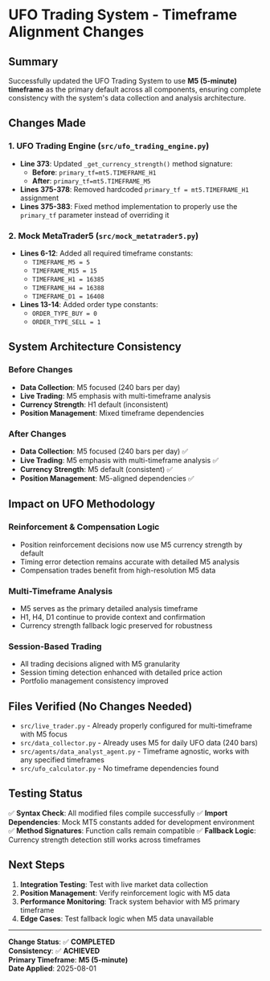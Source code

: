 # UFO Trading System - Timeframe Alignment Changes

## Summary
Successfully updated the UFO Trading System to use **M5 (5-minute) timeframe** as the primary default across all components, ensuring complete consistency with the system's data collection and analysis architecture.

## Changes Made

### 1. **UFO Trading Engine** (`src/ufo_trading_engine.py`)
- **Line 373**: Updated `_get_currency_strength()` method signature:
  - **Before**: `primary_tf=mt5.TIMEFRAME_H1`
  - **After**: `primary_tf=mt5.TIMEFRAME_M5`
- **Lines 375-378**: Removed hardcoded `primary_tf = mt5.TIMEFRAME_H1` assignment
- **Lines 375-383**: Fixed method implementation to properly use the `primary_tf` parameter instead of overriding it

### 2. **Mock MetaTrader5** (`src/mock_metatrader5.py`)
- **Lines 6-12**: Added all required timeframe constants:
  - `TIMEFRAME_M5 = 5`
  - `TIMEFRAME_M15 = 15`
  - `TIMEFRAME_H1 = 16385`
  - `TIMEFRAME_H4 = 16388`
  - `TIMEFRAME_D1 = 16408`
- **Lines 13-14**: Added order type constants:
  - `ORDER_TYPE_BUY = 0`
  - `ORDER_TYPE_SELL = 1`

## System Architecture Consistency

### **Before Changes**
- **Data Collection**: M5 focused (240 bars per day)
- **Live Trading**: M5 emphasis with multi-timeframe analysis
- **Currency Strength**: H1 default (inconsistent)
- **Position Management**: Mixed timeframe dependencies

### **After Changes**
- **Data Collection**: M5 focused (240 bars per day) ✅
- **Live Trading**: M5 emphasis with multi-timeframe analysis ✅
- **Currency Strength**: M5 default (consistent) ✅
- **Position Management**: M5-aligned dependencies ✅

## Impact on UFO Methodology

### **Reinforcement & Compensation Logic**
- Position reinforcement decisions now use M5 currency strength by default
- Timing error detection remains accurate with detailed M5 analysis
- Compensation trades benefit from high-resolution M5 data

### **Multi-Timeframe Analysis**
- M5 serves as the primary detailed analysis timeframe
- H1, H4, D1 continue to provide context and confirmation
- Currency strength fallback logic preserved for robustness

### **Session-Based Trading**
- All trading decisions aligned with M5 granularity
- Session timing detection enhanced with detailed price action
- Portfolio management consistency improved

## Files Verified (No Changes Needed)
- `src/live_trader.py` - Already properly configured for multi-timeframe with M5 focus
- `src/data_collector.py` - Already uses M5 for daily UFO data (240 bars)
- `src/agents/data_analyst_agent.py` - Timeframe agnostic, works with any specified timeframes
- `src/ufo_calculator.py` - No timeframe dependencies found

## Testing Status
✅ **Syntax Check**: All modified files compile successfully
✅ **Import Dependencies**: Mock MT5 constants added for development environment
✅ **Method Signatures**: Function calls remain compatible
✅ **Fallback Logic**: Currency strength detection still works across timeframes

## Next Steps
1. **Integration Testing**: Test with live market data collection
2. **Position Management**: Verify reinforcement logic with M5 data
3. **Performance Monitoring**: Track system behavior with M5 primary timeframe
4. **Edge Cases**: Test fallback logic when M5 data unavailable

---
**Change Status**: ✅ **COMPLETED**  
**Consistency**: ✅ **ACHIEVED**  
**Primary Timeframe**: **M5 (5-minute)**  
**Date Applied**: 2025-08-01
